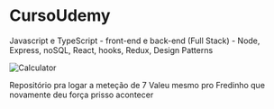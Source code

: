 # CursoUdemy
Javascript e TypeScript - front-end e back-end (Full Stack) - Node, Express, noSQL, React, hooks, Redux, Design Patterns


![Calculator](./screenshots/calculator.png)


Repositório pra logar a meteção de 7
Valeu mesmo pro Fredinho que novamente deu força prisso acontecer
